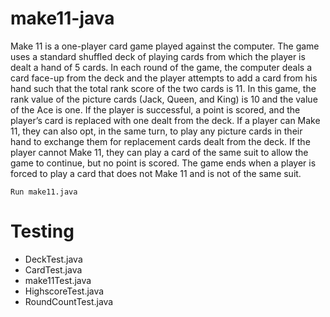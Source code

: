 # make11-java
Make 11 is a one-player card game played against the computer. The game uses a standard
shuffled deck of playing cards from which the player is dealt a hand of 5 cards. In each round of
the game, the computer deals a card face-up from the deck and the player attempts to add a card
from his hand such that the total rank score of the two cards is 11. In this game, the rank value of
the picture cards (Jack, Queen, and King) is 10 and the value of the Ace is one. If the player is
successful, a point is scored, and the player’s card is replaced with one dealt from the deck. If a
player can Make 11, they can also opt, in the same turn, to play any picture cards in their hand to
exchange them for replacement cards dealt from the deck. If the player cannot Make 11, they can
play a card of the same suit to allow the game to continue, but no point is scored. The game ends
when a player is forced to play a card that does not Make 11 and is not of the same suit.

```
Run make11.java
```

# Testing
- DeckTest.java
- CardTest.java
- make11Test.java
- HighscoreTest.java
- RoundCountTest.java
